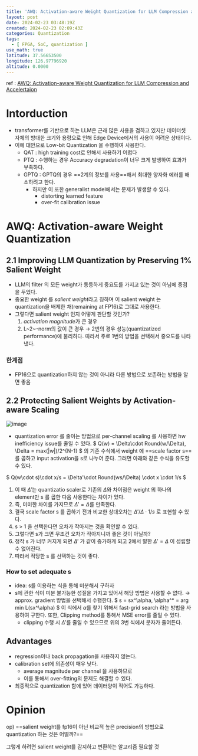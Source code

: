 ```yaml
---
title: 'AWQ: Activation-aware Weight Quantization for LLM Compression and Accelertaion'
layout: post
date: 2024-02-23 03:48:19Z
created: 2024-02-23 02:09:43Z
categories: Quantization
tags:
  - [ FPGA, SoC, quantization ]
use_math: true
latitude: 37.56653500
longitude: 126.97796920
altitude: 0.0000
---
```


ref : [AWQ: Activation-aware Weight Quantization for LLM Compression and Accelertaion](https://arxiv.org/abs/2306.00978)

# Intorduction
- transformer를 기반으로 하는 LLM은 근래 많은 사용을 겸하고 있지만 데이터셋 자체의 방대한 크기와 용량으로 인해 Edge Device에서의 사용이 어려운 상태이다.
- 이에 대안으로 Low-bit Quantization 을 수행하여 사용한다.
	- QAT : high training cost로 인해서 사용하기 어렵다
	- PTQ : 수행하는 경우 Accuracy degradation이 너무 크게 발생하여 효과가 부족하다.
	- GPTQ : GPTQ의 경우 ==2계의 정보를 사용==해서 최대한 양자화 에러를 해소하려고 한다.
		- 하지만 이 또한 generalist model에서는 문제가 발생할 수 있다.
			- distorting learned feature
			- over-fit calibration issue
# AWQ: Activation-aware Weight Quantization
## 2.1 Improving LLM Quantization by Preserving 1% Salient Weight
- LLM의 filter 의 모든 weight가 동등하게 중요도를 가지고 있는 것이 아님에 중점을 두었다.
- 중요한 weight 를 *salient weight*라고 칭하며 이 salient weight 는 quantization을 배제한 채(remaining at FP16)로 그대로 사용한다. 
- 그렇다면 salient weight 인지 어떻게 판단할 것인가?
	1. *activation magnitude*가 큰 경우
	2. L~2~-norm의 값이 큰 경우
	&rarr; 2번의 경우 성능(quantizatized performance)에 불리하다.
	따라서 주로 1번의 방법을 선택해서 중요도를 나타낸다.
### 한계점
- FP16으로 quantization하지 않는 것이 아니라 다른 방법으로 보존하는 방법을 알면 좋음

## 2.2 Protecting Salient Weights by Activation-aware Scaling
![image](https://github.com/J1wanSeo/j1wanseo.github.io/assets/106726102/ce647e72-8dfc-47e5-b785-a342c1f281d3)


- quantization error 를 줄이는 방법으로 per-channel scaling 를 사용하면 hw inefficiency issue를 줄일 수 있다.
$
Q(w) = \Delta\cdot Round(w/\Delta), \Delta = max(|w|)/2^{N-1}
$
의 기존 수식에서 weight 에 ==scale factor s==를 곱하고 input activation을 s로 나누어 준다. 그러면 아래와 같은 수식을 유도할 수 있다.

$
Q(w\cdot s)\cdot x/s = \Delta'\cdot Round(ws/\Delta) \cdot x \cdot 1/s
$

1. 이 때 $\Delta'$는 quantizatio  scaler로 기존의 $\Delta$와 차이점은 weight 의 하나의 element만 s 를 곱한 다음 사용한다는 차이가 있다.
2. 즉, 미미한 차이를 가지므로 $\Delta' = \Delta$를 만족한다. 
3. 결국 scale factor s 를 곱하기 전과 비교한 상대오차는 $\Delta' / \Delta \cdot 1/s$ 로 표현할 수 있다.
4.  s > 1 을 선택한다면 오차가 작아지는 것을 확인할 수 있다.
5. 그렇다면 s가 크면 무조건 오차가 작아지니까 좋은 것이 아닐까?
6. 정작 s 가 너무 커지게 되면 $\Delta'$ 가 같이 증가하게 되고 2에서 말한  $\Delta' = \Delta$ 이 성립할 수 없어진다.
7. 따라서 적당한 s 를 선택하는 것이 좋다. 

### How to set adequate s
- idea: s를 이용하는 식을 통해 미분해서 구하자
- s에 관한 식이 미분 불가능한 성질을 가지고 있어서 해당 방법은 사용할 수 없다.
&rarr; approx. gradient 방법을 선택해서 수행한다.
$
s = sx^\alpha, \alpha^* = arg min L(sx^\alpha)
$
이 식에서 $\alpha$를 찾기 위해서 fast-grid search 라는 방법을 사용하여 구한다.
또한, Clipping method를 통해서 MSE error를 줄일 수 있다.
	-  clipping 수행 시 $\Delta'$를 줄일 수 있으므로 위의 3번 식에서 분자가 줄어든다.
## Advantages
- regression이나 back propagation을 사용하지 않는다.
-  calibration set에 의존성이 매우 낮다.
	-  average magnitude per channel 을 사용하므로 
	-  이를 통해서 over-fitting의 문제도 해결할 수 있다.
-  최종적으로 quantization 함에 있어 데이터양이 적어도 가능하다.

# Opinion
op) ==salient weight를 fp16이 아닌 비교적 높은 precision의 방법으로 quantization 하는 것은 어떨까?==

그렇게 하려면 salient weight를 감지하고 변환하는 알고리즘 필요할 것
